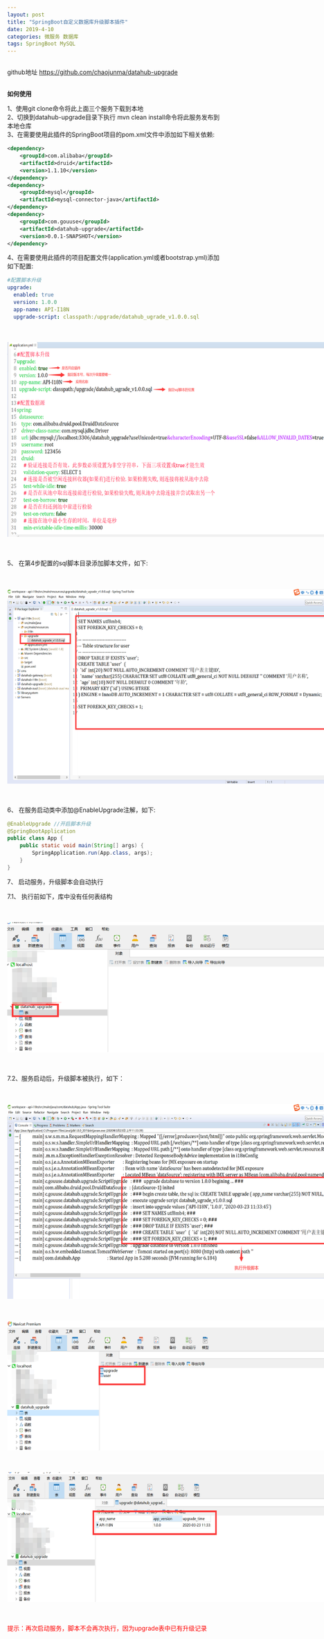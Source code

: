 ```yaml
---
layout: post
title: "SpringBoot自定义数据库升级脚本插件"
date: 2019-4-10 
categories: 微服务 数据库
tags: SpringBoot MySQL
--- 
```



<div style="margin:30px 0px;">
   github地址 <a href="https://github.com/chaojunma/datahub-upgrade">https://github.com/chaojunma/datahub-upgrade</a>
</div>


**如何使用**

1、使用git clone命令将此上面三个服务下载到本地<br/>
2、切换到datahub-upgrade目录下执行 mvn clean install命令将此服务发布到本地仓库<br/>
3、在需要使用此插件的SpringBoot项目的pom.xml文件中添加如下相关依赖:<br/>

```xml
<dependency>
    <groupId>com.alibaba</groupId>
    <artifactId>druid</artifactId>
    <version>1.1.10</version>
</dependency>
<dependency>
    <groupId>mysql</groupId>
    <artifactId>mysql-connector-java</artifactId>
</dependency>
<dependency>
	<groupId>com.gouuse</groupId>
	<artifactId>datahub-upgrade</artifactId>
	<version>0.0.1-SNAPSHOT</version>
</dependency>
```

4、在需要使用此插件的项目配置文件(application.yml或者bootstrap.yml)添加如下配置:

```yaml
#配置脚本升级
upgrade:
  enabled: true
  version: 1.0.0
  app-name: API-I18N
  upgrade-script: classpath:/upgrade/datahub_ugrade_v1.0.0.sql
```

<div style="width:770px;height:450px;margin:50px 0px">
   <img alt="upgrade-set.png" src="/images/upgrade-set.png" width="770" height="450"/>
</div>

5、 在第4步配置的sql脚本目录添加脚本文件，如下:

<div style="width:770px;height:450px;margin:50px 0px">
   <img alt="upgrade-sql.png" src="/images/upgrade-sql.png" width="770" height="450"/>
</div>

6、 在服务启动类中添加@EnableUpgrade注解，如下:

```java
@EnableUpgrade //开启脚本升级
@SpringBootApplication
public class App {
	public static void main(String[] args) {
		SpringApplication.run(App.class, args);
	}
}
```
7、 启动服务，升级脚本会自动执行

7.1、 执行前如下，库中没有任何表结构

<div style="width:770px;height:300px;margin:50px 0px">
   <img alt="upgrade-sql-pre.png" src="/images/upgrade-sql-pre.png" width="770" height="300"/>
</div>

7.2、服务启动后，升级脚本被执行，如下：

<div style="width:770px;height:450px;margin:50px 0px">
   <img alt="upgrade-start.png" src="/images/upgrade-start.png" width="770" height="450"/>
</div>
<div style="width:770px;height:300px;margin:50px 0px">
   <img alt="upgrade-sql-end.png" src="/images/upgrade-sql-end.png" width="770" height="300"/>
</div>
<div style="width:770px;height:300px;margin:50px 0px">
   <img alt="upgrade-sql-result.png" src="/images/upgrade-sql-result.png" width="770" height="300"/>
</div>

<span style="color:red">提示：再次启动服务，脚本不会再次执行，因为upgrade表中已有升级记录</span>
